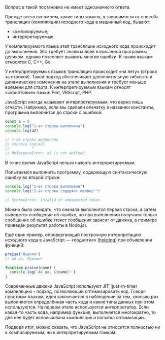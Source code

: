 Вопрос в такой постановке не имеет однозначного ответа.

Прежде всего вспомним, какие типы языков, в зависимости от способа трансляции (компиляции) исходного кода в машинный код, бывают:

- компилируемые;
- интерпретируемые.

У компилируемого языка этап трансляции исходного кода происходит до выполнения. Это требует анализа всей написанной программы целиком, однако позволяет выявить многие ошибки. К таким языкам относятся C, C++, Go.

У интерпретируемых языков трансляция происходит «на лету» (строка за строкой). Такой подход обеспечивает дополнительную гибкость и динамические изменения на этапе выполнения и требует меньше времени для старта. К интерпретируемым языкам относят «скриптовые» языки: Perl, VBScript, PHP.

JavaScript иногда называют интерпретируемым, что верно лишь отчасти. Например, если мы сделали опечатку в названии константы, программа выполнится до строки с ошибкой:

```js
const a = 0
console.log("1-ая строка выполнена")
console.log(a2)

// 1-ая строка выполнена
// console.log(a2)
//          ^
// ReferenceError: a2 is not defined
```

В то же время JavaScript нельзя назвать интерпретируемым.

Попытаемся выполнить программу, содержащую синтаксическую ошибку во второй строке:

```js
console.log("1-ая строка выполнена")
console.log("2-ая строка содержит ошибку"")

// SyntaxError: Invalid or unexpected token
```

Можно было ожидать, что сначала выполнится первая строка, а затем выведется сообщение об ошибке, но при выполнении получаем только сообщение об ошибке (текст сообщения зависит от движка, в примере приведён результат работы в Node.js).

Ещё один пример, опровергающий построчную интерпретацию исходного кода в JavaScript — «поднятие» ([hoisting](js/closures/#podnyatie-peremennyh-hoisting)) при объявлении функций:

```js
praise("Пушкин")
// Ай да, Пушкин!

function praise(name) {
  console.log(`Ай да, ${name}!`)
}
```

Современные движки JavaScript используют JIT (just-in-time) компиляцию - подход, позволяющий оптимизировать код. Говоря простоым языком, идея заключается в наблюдении за тем, сколько раз выполняется определённая часть кода и какие типы данных при этом используются.
На первом этапе используется интерпретатор. Если какая-то часть кода, например функция, выполняется многократно, то для неё будет использована компиляция и попытка оптимизации.

Подводя итог, можно сказать, что JavaScript не относится полностью ни к компилируемым, ни к интерпретируемым языкам.
